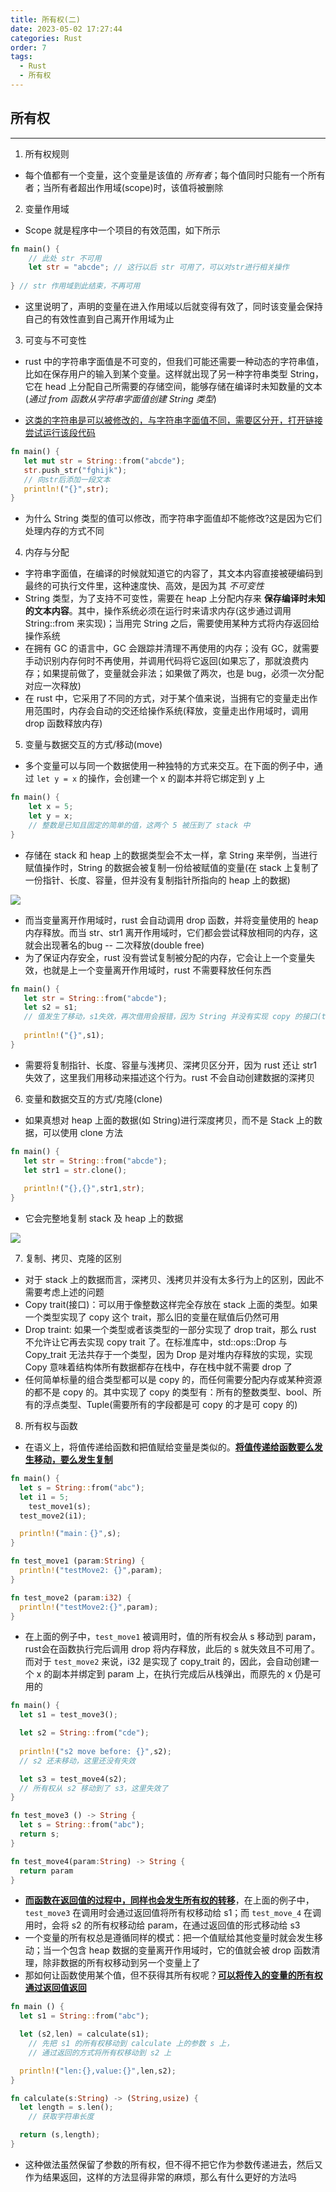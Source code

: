 ```yaml
---
title: 所有权(二)
date: 2023-05-02 17:27:44
categories: Rust
order: 7
tags:
  - Rust
  - 所有权
---
```



## 所有权
---
1. 所有权规则
- 每个值都有一个变量，这个变量是该值的 *所有者*；每个值同时只能有一个所有者；当所有者超出作用域(scope)时，该值将被删除
2. 变量作用域
- Scope 就是程序中一个项目的有效范围，如下所示

```rust
fn main() {
    // 此处 str 不可用
    let str = "abcde"; // 这行以后 str 可用了，可以对str进行相关操作
    
} // str 作用域到此结束，不再可用
```

- 这里说明了，声明的变量在进入作用域以后就变得有效了，同时该变量会保持自己的有效性直到自己离开作用域为止

3. 可变与不可变性
- rust 中的字符串字面值是不可变的，但我们可能还需要一种动态的字符串值，比如在保存用户的输入到某个变量。这样就出现了另一种字符串类型 String，它在 head 上分配自己所需要的存储空间，能够存储在编译时未知数量的文本(*通过 from 函数从字符串字面值创建 String 类型*)

- [这类的字符串是可以被修改的，与字符串字面值不同，需要区分开，打开链接尝试运行该段代码](https://play.rust-lang.org/?version=stable&mode=debug&edition=2021&gist=bf30ead7a1f85f6991f1e19a9ee18a76)

```rust
fn main() {
   let mut str = String::from("abcde");
   str.push_str("fghijk");
   // 向str后添加一段文本
   println!("{}",str);
}
```
- 为什么 String 类型的值可以修改，而字符串字面值却不能修改?这是因为它们处理内存的方式不同

4. 内存与分配
- 字符串字面值，在编译的时候就知道它的内容了，其文本内容直接被硬编码到最终的可执行文件里，这种速度快、高效，是因为其 *不可变性*
- String 类型，为了支持不可变性，需要在 heap 上分配内存来 **保存编译时未知的文本内容**。其中，操作系统必须在运行时来请求内存(这步通过调用 String::from 来实现)；当用完 String 之后，需要使用某种方式将内存返回给操作系统
- 在拥有 GC 的语言中，GC 会跟踪并清理不再使用的内存；没有 GC，就需要手动识别内存何时不再使用，并调用代码将它返回(如果忘了，那就浪费内存；如果提前做了，变量就会非法；如果做了两次，也是 bug，必须一次分配对应一次释放)
- 在 rust 中，它采用了不同的方式，对于某个值来说，当拥有它的变量走出作用范围时，内存会自动的交还给操作系统(释放，变量走出作用域时，调用 drop 函数释放内存)

5. 变量与数据交互的方式/移动(move)
- 多个变量可以与同一个数据使用一种独特的方式来交互。在下面的例子中，通过 `let y = x` 的操作，会创建一个 x 的副本并将它绑定到 y 上



```rust
fn main() {
    let x = 5;
    let y = x;
    // 整数是已知且固定的简单的值，这两个 5 被压到了 stack 中
}
```
- 存储在 stack 和 heap 上的数据类型会不太一样，拿 String 来举例，当进行赋值操作时，String 的数据会被复制一份给被赋值的变量(在 stack 上复制了一份指针、长度、容量，但并没有复制指针所指向的 heap 上的数据)

![](./img/rust-String.png)

- 而当变量离开作用域时，rust 会自动调用 drop 函数，并将变量使用的 heap 内存释放。而当 str、str1 离开作用域时，它们都会尝试释放相同的内存，这就会出现著名的bug -- 二次释放(double free)
- 为了保证内存安全，rust 没有尝试复制被分配的内存，它会让上一个变量失效，也就是上一个变量离开作用域时，rust 不需要释放任何东西

```rust
fn main() {
   let str = String::from("abcde");
   let s2 = s1;
   // 值发生了移动，s1失效，再次借用会报错，因为 String 并没有实现 copy 的接口(trait)
   
   println!("{}",s1);
}
```
- 需要将复制指针、长度、容量与浅拷贝、深拷贝区分开，因为 rust 还让 str1 失效了，这里我们用移动来描述这个行为。rust 不会自动创建数据的深拷贝

6. 变量和数据交互的方式/克隆(clone)
- 如果真想对 heap 上面的数据(如 String)进行深度拷贝，而不是 Stack 上的数据，可以使用 clone 方法

```rust
fn main() {
   let str = String::from("abcde");
   let str1 = str.clone();
   
   println!("{},{}",str1,str);
}
```

- 它会完整地复制 stack 及 heap 上的数据

![](./img/rust-clone.png)

7. 复制、拷贝、克隆的区别
- 对于 stack 上的数据而言，深拷贝、浅拷贝并没有太多行为上的区别，因此不需要考虑上述的问题
- Copy trait(接口)：可以用于像整数这样完全存放在 stack 上面的类型。如果一个类型实现了 copy 这个 trait，那么旧的变量在赋值后仍然可用
- Drop traint: 如果一个类型或者该类型的一部分实现了 drop trait，那么 rust 不允许让它再去实现 copy trait 了。在标准库中，std::ops::Drop 与 Copy_trait 无法共存于一个类型，因为 Drop 是对堆内存释放的实现，实现 Copy 意味着结构体所有数据都存在栈中，存在栈中就不需要 drop 了
- 任何简单标量的组合类型都可以是 copy 的，而任何需要分配内存或某种资源的都不是 copy 的。其中实现了 copy 的类型有：所有的整数类型、bool、所有的浮点类型、Tuple(需要所有的字段都是可 copy 的才是可 copy 的)

8. 所有权与函数
- 在语义上，将值传递给函数和把值赋给变量是类似的。[**将值传递给函数要么发生移动，要么发生复制**](https://play.rust-lang.org/?version=stable&mode=debug&edition=2021&gist=8b9dcb79552e2eaab42b962913d62c67)

```rust
fn main() {
  let s = String::from("abc");
  let i1 = 5;
	test_move1(s);
  test_move2(i1);

  println!("main：{}",s);
}

fn test_move1 (param:String) {
  println!("testMove2: {}",param);
}

fn test_move2 (param:i32) {
  println!("testMove2:{}",param);
}
```

- 在上面的例子中，`test_move1` 被调用时，值的所有权会从 s 移动到 param，rust会在函数执行完后调用 drop 将内存释放，此后的 s 就失效且不可用了。而对于 `test_move2` 来说，i32 是实现了 copy_trait 的，因此，会自动创建一个 x 的副本并绑定到 param 上，在执行完成后从栈弹出，而原先的 x 仍是可用的

```rust
fn main() {
  let s1 = test_move3();

  let s2 = String::from("cde");
  
  println!("s2 move before: {}",s2);
  // s2 还未移动，这里还没有失效

  let s3 = test_move4(s2);
  // 所有权从 s2 移动到了 s3，这里失效了
}

fn test_move3 () -> String {
  let s = String::from("abc");
  return s;
}

fn test_move4(param:String) -> String {
  return param
}
```
- [**而函数在返回值的过程中，同样也会发生所有权的转移**](https://play.rust-lang.org/?version=stable&mode=debug&edition=2021&gist=20533580249d9024957dce5d168fcdfd)，在上面的例子中，`test_move3` 在调用时会通过返回值将所有权移动给 s1；而 `test_move_4` 在调用时，会将 s2 的所有权移动给 param，在通过返回值的形式移动给 s3
- 一个变量的所有权总是遵循同样的模式：把一个值赋给其他变量时就会发生移动；当一个包含 heap 数据的变量离开作用域时，它的值就会被 drop 函数清理，除非数据的所有权移动到另一个变量上了
- 那如何让函数使用某个值，但不获得其所有权呢？[**可以将传入的变量的所有权通过返回值返回**](https://play.rust-lang.org/?version=stable&mode=debug&edition=2021&gist=67d4927139d09ad07f18f97793161c04)

```rust
fn main () {
  let s1 = String::from("abc");

  let (s2,len) = calculate(s1);
	// 先把 s1 的所有权移动到 calculate 上的参数 s 上，
	// 通过返回的方式将所有权移动到 s2 上

  println!("len:{},value:{}",len,s2);
}

fn calculate(s:String) -> (String,usize) {
  let length = s.len();
	// 获取字符串长度

  return (s,length);
}
```

- 这种做法虽然保留了参数的所有权，但不得不把它作为参数传递进去，然后又作为结果返回，这样的方法显得非常的麻烦，那么有什么更好的方法吗